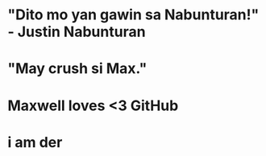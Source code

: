 # "Dito mo yan gawin sa Nabunturan!" - Justin Nabunturan 

# "May crush si Max."

# Maxwell loves <3 GitHub

# i am der